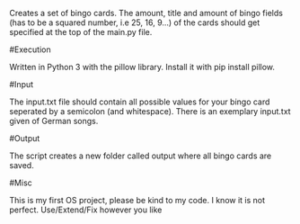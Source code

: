 Creates a set of bingo cards. The amount, title and amount of bingo fields (has to be a squared number, i.e 25, 16, 9...) of the cards should get specified at the top of the main.py file.

#Execution

Written in Python 3 with the pillow library. Install it with pip install pillow.

#Input

The input.txt file should contain all possible values for your bingo card seperated by a semicolon (and whitespace). There is an exemplary input.txt given of German songs. 


#Output

The script creates a new folder called output where all bingo cards are saved.

#Misc

This is my first OS project, please be kind to my code. I know it is not perfect. Use/Extend/Fix however you like 
